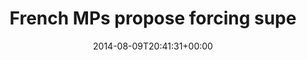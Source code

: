 ---
retweeted: false
source: <a href="http://mvilla.it/fenix" rel="nofollow">Fenix for Android</a>
entities:
  hashtags: []
  symbols: []
  user_mentions: []
  urls:
  - url: http://t.co/j7HBEXer8O
    expanded_url: http://www.telegraph.co.uk/news/worldnews/europe/france/11018960/French-MPs-propose-forcing-supermarkets-to-hand-over-all-unsold-food-to-charity.html
    display_url: telegraph.co.uk/news/worldnews…
    indices:
    - '82'
    - '104'
display_text_range:
- '0'
- '104'
favorite_count: '1'
id_str: '498207469924282369'
truncated: false
retweet_count: '0'
id: '498207469924282369'
possibly_sensitive: false
created_at: Sat Aug 09 20:41:31 +0000 2014
favorited: false
full_text: French MPs propose forcing supermarkets to hand over all unsold food to
  charity -
lang: en
quote_url: http://www.telegraph.co.uk/news/worldnews/europe/france/11018960/French-MPs-propose-forcing-supermarkets-to-hand-over-all-unsold-food-to-charity.html
tags:
- pesos:twitter
date: '2014-08-09T20:41:31+00:00'
src: https://twitter.com/bascht/status/498207469924282369
original_url: https://twitter.com/bascht/status/498207469924282369
type: twitter_tweet
text: French MPs propose forcing supermarkets to hand over all unsold food to charity
  -
title: French MPs propose forcing supe

---